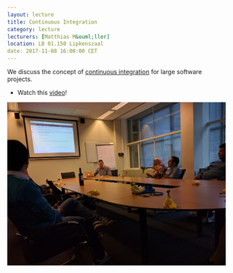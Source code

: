 ```yaml
---
layout: lecture
title: Continuous Integration
category: lecture
lecturers: [Matthias M&ouml;ller]
location: LB 01.150 Lipkenszaal 
date: 2017-11-08 16:00:00 CET
---
```


We discuss the concept of [continuous integration] for large software projects.

* Watch this [video](https://www.youtube.com/watch?v=16FI1-d2P4E)!

![alt text](/images/cont_int_matthias.jpg)


[continuous integration]: https://en.wikipedia.org/wiki/Continuous_integration
[Matthias M&ouml;ller]: http://ta.twi.tudelft.nl/nw/users/matthias/
